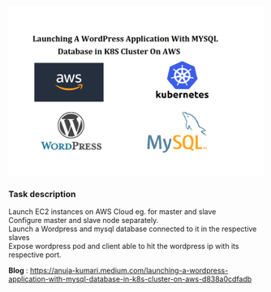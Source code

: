 ![wp_mysql](https://github.com/Anujakumari/WordPress-Application-With-MYSQL-Database-in-K8S-Cluster/blob/master/wp_mysql.png) <br>

### Task description
Launch EC2 instances on AWS Cloud eg. for master and slave <br>
Configure master and slave node separately. <br>
Launch a Wordpress and mysql database connected to it in the respective slaves <br>
Expose wordpress pod and client able to hit the wordpress ip with its respective port. <br>

**Blog** : https://anuja-kumari.medium.com/launching-a-wordpress-application-with-mysql-database-in-k8s-cluster-on-aws-d838a0cdfadb
